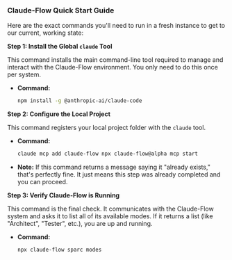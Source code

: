 ### Claude-Flow Quick Start Guide

Here are the exact commands you'll need to run in a fresh instance to get to our current, working state:

**Step 1: Install the Global `claude` Tool**

This command installs the main command-line tool required to manage and interact with the Claude-Flow environment. You only need to do this once per system.

*   **Command:**
    ```bash
    npm install -g @anthropic-ai/claude-code
    ```

**Step 2: Configure the Local Project**

This command registers your local project folder with the `claude` tool.

*   **Command:**
    ```bash
    claude mcp add claude-flow npx claude-flow@alpha mcp start
    ```
*   **Note:** If this command returns a message saying it "already exists," that's perfectly fine. It just means this step was already completed and you can proceed.

**Step 3: Verify Claude-Flow is Running**

This command is the final check. It communicates with the Claude-Flow system and asks it to list all of its available modes. If it returns a list (like "Architect", "Tester", etc.), you are up and running.

*   **Command:**
    ```bash
    npx claude-flow sparc modes
    ```
